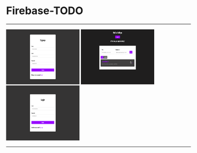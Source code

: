 <h1> Firebase-TODO</h1>
<hr>
<img src="Images/Signup.png"  width="200" height= "150"> <img src="Images/Home.png"  width="200" height= "150"><img src="Images/Login.png"  width="200" height= "150">
<hr>
